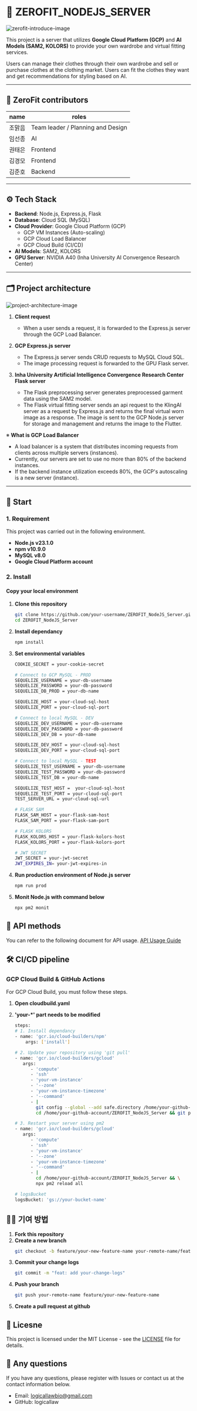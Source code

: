 # 👚 ZEROFIT_NODEJS_SERVER
![zerofit-introduce-image](public/app_image.png)  

This project is a server that utilizes **Google Cloud Platform (GCP)** and **AI Models (SAM2, KOLORS)** to provide your own wardrobe and virtual fitting services.  

Users can manage their clothes through their own wardrobe and sell or purchase clothes at the clothing market.
Users can fit the clothes they want and get recommendations for styling based on AI.

---

## 👥 ZeroFit contributors

| name          | roles                |
|---------------|---------------------|
| 조맑음        | Team leader / Planning and Design |
| 임선종        | AI       |
| 권태은        | Frontend    |
| 김경모        | Frontend    |
| 김준호        | Backend     |
---

## ⚙️ Tech Stack

- **Backend**: Node.js, Express.js, Flask
- **Database**: Cloud SQL (MySQL)  
- **Cloud Provider**: Google Cloud Platform (GCP)  
  - GCP VM Instances (Auto-scaling)  
  - GCP Cloud Load Balancer  
  - GCP Cloud Build (CI/CD)  
- **AI Models**: SAM2, KOLORS  
- **GPU Server**: NVIDIA A40 (Inha University AI Convergence Research Center)  

---

## 🗂️ Project architecture

![project-architecture-image](public/architecture.png)  

1. **Client request**  
   - When a user sends a request, it is forwarded to the Express.js server through the GCP Load Balancer.
2. **GCP Express.js server**  
   - The Express.js server sends CRUD requests to MySQL Cloud SQL.
   - The image processing request is forwarded to the GPU Flask server.

3. **Inha University Artificial Intelligence Convergence Research Center Flask server**  
   - The Flask preprocessing server generates preprocessed garment data using the SAM2 model.
   - The Flask virtual fitting server sends an api request to the KlingAI server as a request by Express.js and returns the final virtual worn image as a response. The image is sent to the GCP Node.js server for storage and management and returns the image to the Flutter.

※  **What is GCP Load Balancer**  
   - A load balancer is a system that distributes incoming requests from clients across multiple servers (instances).
   - Currently, our servers are set to use no more than 80% of the backend instances.
   - If the backend instance utilization exceeds 80%, the GCP's autoscaling is a new server (instance).

---

## 🚀 Start

### 1. Requirement

This project was carried out in the following environment.

- **Node.js v23.1.0** 
- **npm v10.9.0** 
- **MySQL v8.0** 
- **Google Cloud Platform account** 

### 2. Install

#### **Copy your local environment**

1. **Clone this repository**
   ```bash
   git clone https://github.com/your-username/ZEROFIT_NodeJS_Server.git
   cd ZEROFIT_NodeJS_Server
2. **Install dependancy**
   ```bash
   npm install
3. **Set environmental variables**
   ```bash
   COOKIE_SECRET = your-cookie-secret

   # Connect to GCP MySQL - PROD
   SEQUELIZE_USERNAME = your-db-username
   SEQUELIZE_PASSWORD = your-db-password
   SEQUELIZE_DB_PROD = your-db-name

   SEQUELIZE_HOST = your-cloud-sql-host
   SEQUELIZE_PORT = your-cloud-sql-port

   # Connect to local MySQL - DEV
   SEQUELIZE_DEV_USERNAME = your-db-username
   SEQUELIZE_DEV_PASSWORD = your-db-password
   SEQUELIZE_DEV_DB = your-db-name

   SEQUELIZE_DEV_HOST = your-cloud-sql-host
   SEQUELIZE_DEV_PORT = your-cloud-sql-port

   # Connect to local MySQL - TEST 
   SEQUELIZE_TEST_USERNAME = your-db-username
   SEQUELIZE_TEST_PASSWORD = your-db-password
   SEQUELIZE_TEST_DB = your-db-name

   SEQUELIZE_TEST_HOST =  your-cloud-sql-host
   SEQUELIZE_TEST_PORT = your-cloud-sql-port
   TEST_SERVER_URL = your-cloud-sql-url

   # FLASK SAM
   FLASK_SAM_HOST = your-flask-sam-host
   FLASK_SAM_PORT = your-flask-sam-port

   # FLASK KOLORS
   FLASK_KOLORS_HOST = your-flask-kolors-host
   FLASK_KOLORS_PORT = your-flask-kolors-port

   # JWT SECRET
   JWT_SECRET = your-jwt-secret
   JWT_EXPIRES_IN= your-jwt-expires-in
   ```
4. **Run production environment of Node.js server**
   ```bash
   npm run prod
   ```
5. **Monit Node.js with command below**
   ```bash
   npx pm2 monit
   ```

## 📡 API methods
You can refer to the following document for API usage.
[API Usage Guide](docs/API_USAGE)

## 🛠️ CI/CD pipeline

### **GCP Cloud Build & GitHub Actions**
For GCP Cloud Build, you must follow these steps.

1. **Open cloudbuild.yaml**

2. **'your-*' part needs to be modified**
   ```bash
   steps:
   # 1. Install dependancy
   - name: 'gcr.io/cloud-builders/npm'
       args: ['install']

   # 2. Update your repository using 'git pull'
   - name: 'gcr.io/cloud-builders/gcloud'
      args:
         - 'compute'
         - 'ssh'
         - 'your-vm-instance'
         - '--zone'
         - 'your-vm-instance-timezone'
         - '--command'
         - |
           git config --global --add safe.directory /home/your-github-account/ZEROFIT_NodeJS_Server && \
           cd /home/your-github-account/ZEROFIT_NodeJS_Server && git pull

   # 3. Restart your server using pm2
   - name: 'gcr.io/cloud-builders/gcloud'
      args:
         - 'compute'
         - 'ssh'
         - 'your-vm-instance'
         - '--zone'
         - 'your-vm-instance-timezone'
         - '--command'
         - |
           cd /home/your-github-account/ZEROFIT_NodeJS_Server && \
           npx pm2 reload all

   # logsBucket
   logsBucket: 'gs://your-bucket-name' 
   ```

## 🧑‍💻 기여 방법

1. **Fork this repository**
2. **Create a new branch**
   ```bash
   git checkout -b feature/your-new-feature-name your-remote-name/feature/your-new-feature-name
   ```
3. **Commit your change logs**
   ```bash
   git commit -m "feat: add your-change-logs"
   ```
4. **Push your branch**
   ```bash
   git push your-remote-name feature/your-new-feature-name
   ```
5. **Create a pull request at github**

## 📄 Licesne
This project is licensed under the MIT License - see the [LICENSE](LICENSE) file for details.

## 📝 Any questions
If you have any questions, please register with Issues or contact us at the contact information below.
 - Email: logicallawbio@gmail.com
 - GitHub: logicallaw